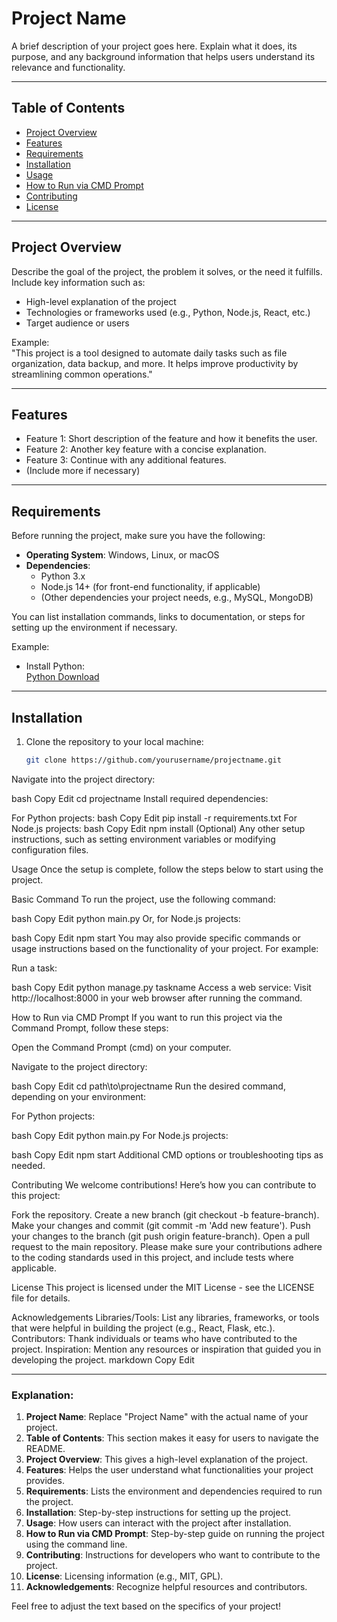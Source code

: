 # Project Name

A brief description of your project goes here. Explain what it does, its purpose, and any background information that helps users understand its relevance and functionality.

---

## Table of Contents
- [Project Overview](#project-overview)
- [Features](#features)
- [Requirements](#requirements)
- [Installation](#installation)
- [Usage](#usage)
- [How to Run via CMD Prompt](#how-to-run-via-cmd-prompt)
- [Contributing](#contributing)
- [License](#license)

---

## Project Overview

Describe the goal of the project, the problem it solves, or the need it fulfills. Include key information such as:
- High-level explanation of the project
- Technologies or frameworks used (e.g., Python, Node.js, React, etc.)
- Target audience or users

Example:  
"This project is a tool designed to automate daily tasks such as file organization, data backup, and more. It helps improve productivity by streamlining common operations."

---

## Features

- Feature 1: Short description of the feature and how it benefits the user.
- Feature 2: Another key feature with a concise explanation.
- Feature 3: Continue with any additional features.
- (Include more if necessary)

---

## Requirements

Before running the project, make sure you have the following:

- **Operating System**: Windows, Linux, or macOS
- **Dependencies**:  
    - Python 3.x  
    - Node.js 14+ (for front-end functionality, if applicable)
    - (Other dependencies your project needs, e.g., MySQL, MongoDB)
  
You can list installation commands, links to documentation, or steps for setting up the environment if necessary.

Example:  
- Install Python:  
  [Python Download](https://www.python.org/downloads/)

---

## Installation

1. Clone the repository to your local machine:
   ```bash
   git clone https://github.com/yourusername/projectname.git
Navigate into the project directory:

bash
Copy
Edit
cd projectname
Install required dependencies:

For Python projects:
bash
Copy
Edit
pip install -r requirements.txt
For Node.js projects:
bash
Copy
Edit
npm install
(Optional) Any other setup instructions, such as setting environment variables or modifying configuration files.

Usage
Once the setup is complete, follow the steps below to start using the project.

Basic Command
To run the project, use the following command:

bash
Copy
Edit
python main.py
Or, for Node.js projects:

bash
Copy
Edit
npm start
You may also provide specific commands or usage instructions based on the functionality of your project. For example:

Run a task:

bash
Copy
Edit
python manage.py taskname
Access a web service:
Visit http://localhost:8000 in your web browser after running the command.

How to Run via CMD Prompt
If you want to run this project via the Command Prompt, follow these steps:

Open the Command Prompt (cmd) on your computer.

Navigate to the project directory:

bash
Copy
Edit
cd path\to\projectname
Run the desired command, depending on your environment:

For Python projects:

bash
Copy
Edit
python main.py
For Node.js projects:

bash
Copy
Edit
npm start
Additional CMD options or troubleshooting tips as needed.

Contributing
We welcome contributions! Here’s how you can contribute to this project:

Fork the repository.
Create a new branch (git checkout -b feature-branch).
Make your changes and commit (git commit -m 'Add new feature').
Push your changes to the branch (git push origin feature-branch).
Open a pull request to the main repository.
Please make sure your contributions adhere to the coding standards used in this project, and include tests where applicable.

License
This project is licensed under the MIT License - see the LICENSE file for details.

Acknowledgements
Libraries/Tools: List any libraries, frameworks, or tools that were helpful in building the project (e.g., React, Flask, etc.).
Contributors: Thank individuals or teams who have contributed to the project.
Inspiration: Mention any resources or inspiration that guided you in developing the project.
markdown
Copy
Edit

---

### Explanation:
1. **Project Name**: Replace "Project Name" with the actual name of your project.
2. **Table of Contents**: This section makes it easy for users to navigate the README.
3. **Project Overview**: This gives a high-level explanation of the project.
4. **Features**: Helps the user understand what functionalities your project provides.
5. **Requirements**: Lists the environment and dependencies required to run the project.
6. **Installation**: Step-by-step instructions for setting up the project.
7. **Usage**: How users can interact with the project after installation.
8. **How to Run via CMD Prompt**: Step-by-step guide on running the project using the command line.
9. **Contributing**: Instructions for developers who want to contribute to the project.
10. **License**: Licensing information (e.g., MIT, GPL).
11. **Acknowledgements**: Recognize helpful resources and contributors.

Feel free to adjust the text based on the specifics of your project!
